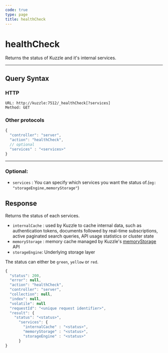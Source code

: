 ```yaml
---
code: true
type: page
title: healthCheck
---
```


# healthCheck



Returns the status of Kuzzle and it's internal services.

---

## Query Syntax

### HTTP

```http
URL: http://kuzzle:7512/_healthCheck[?services]
Method: GET
```

### Other protocols

```js
{
  "controller": "server",
  "action": "healthCheck",
  // optional
  "services" : "<services>"
}
```

---

### Optional:

- `services` : You can specify which services you want the status of.(`eg: "storageEngine,memoryStorage"`)


## Response

Returns the status of each services.
- `internalCache` : used by Kuzzle to cache internal data, such as authentication tokens, documents followed by real-time subscriptions, active paginated search queries, API usage statistics or cluster state
- `memoryStorage` : memory cache managed by Kuzzle's [memoryStorage](/core/2/api/controllers/memory-storage) API
- `storageEngine`: Underlying storage layer

The status can either be `green`, `yellow` or `red`.

```js
{
  "status": 200,
  "error": null,
  "action": "healthCheck",
  "controller": "server",
  "collection": null,
  "index": null,
  "volatile": null
  "requestId": "<unique request identifier>",
  "result": {
    "status": "<status>",
      "services": {
        "internalCache" : "<status>",
        "memoryStorage" : "<status>",
        "storageEngine" : "<status>"
      }
}
```
